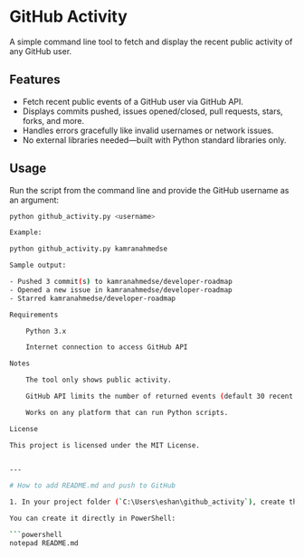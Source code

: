 # GitHub Activity

A simple command line tool to fetch and display the recent public activity of any GitHub user.

## Features

- Fetch recent public events of a GitHub user via GitHub API.
- Displays commits pushed, issues opened/closed, pull requests, stars, forks, and more.
- Handles errors gracefully like invalid usernames or network issues.
- No external libraries needed—built with Python standard libraries only.

## Usage

Run the script from the command line and provide the GitHub username as an argument:

```bash
python github_activity.py <username>

Example:

python github_activity.py kamranahmedse

Sample output:

- Pushed 3 commit(s) to kamranahmedse/developer-roadmap
- Opened a new issue in kamranahmedse/developer-roadmap
- Starred kamranahmedse/developer-roadmap

Requirements

    Python 3.x

    Internet connection to access GitHub API

Notes

    The tool only shows public activity.

    GitHub API limits the number of returned events (default 30 recent events).

    Works on any platform that can run Python scripts.

License

This project is licensed under the MIT License.


---

# How to add README.md and push to GitHub

1. In your project folder (`C:\Users\eshan\github_activity`), create the README file:

You can create it directly in PowerShell:

```powershell
notepad README.md
